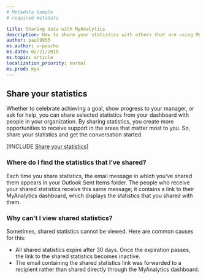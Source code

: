 ```yaml
---
# Metadata Sample
# required metadata

title: Sharing data with MyAnalytics
description: How to share your statistics with others that are using MyAnalytics
author: paul9955
ms.author: v-pascha
ms.date: 02/21/2019
ms.topic: article
localization_priority: normal 
ms.prod: mya
---
```


## Share your statistics 

Whether to celebrate achieving a goal, show progress to your manager, or ask for help, you can share selected statistics from your dashboard with people in your organization. By sharing statistics, you create more opportunities to receive support in the areas that matter most to you. So, share your statistics and get the conversation started.  

[!INCLUDE [Share your statistics](../../Includes/to-share-statistics.md)]

### Where do I find the statistics that I’ve shared? 

Each time you share statistics, the email message in which you’ve shared them appears in your Outlook Sent Items folder. The people who receive your shared statistics receive this same message; it contains a link to their MyAnalytics dashboard, which displays the statistics that you shared with them.

### Why can't I view shared statistics? 

Sometimes, shared statistics cannot be viewed. Here are common causes for this:  

* All shared statistics expire after 30 days. Once the expiration passes, the link to the shared statistics becomes inactive. 
* The email containing the shared statistics link was forwarded to a recipient rather than shared directly through the MyAnalytics dashboard.